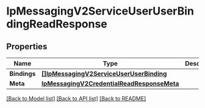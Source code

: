# IpMessagingV2ServiceUserUserBindingReadResponse

## Properties

Name | Type | Description | Notes
------------ | ------------- | ------------- | -------------
**Bindings** | [**[]IpMessagingV2ServiceUserUserBinding**](ip_messaging.v2.service.user.user_binding.md) |  | [optional] 
**Meta** | [**IpMessagingV2CredentialReadResponseMeta**](ip_messaging_v2_credentialReadResponse_meta.md) |  | [optional] 

[[Back to Model list]](../README.md#documentation-for-models) [[Back to API list]](../README.md#documentation-for-api-endpoints) [[Back to README]](../README.md)


